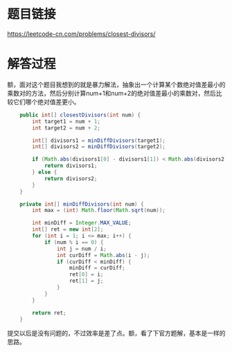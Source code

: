# 题目链接
https://leetcode-cn.com/problems/closest-divisors/

# 解答过程
额，面对这个题目我想到的就是暴力解法，抽象出一个计算某个数绝对值差最小的乘数对的方法，然后分别计算num+1和num+2的绝对值差最小的乘数对，然后比较它们哪个绝对值差更小。

```java
	public int[] closestDivisors(int num) {
		int target1 = num + 1;
		int target2 = num + 2;

		int[] divisors1 = minDiffDivisors(target1);
		int[] divisors2 = minDiffDivisors(target2);

		if (Math.abs(divisors1[0] - divisors1[1]) < Math.abs(divisors2[0] - divisors2[1])) {
			return divisors1;
		} else {
			return divisors2;
		}
	}

	private int[] minDiffDivisors(int num) {
		int max = (int) Math.floor(Math.sqrt(num));

		int minDiff = Integer.MAX_VALUE;
		int[] ret = new int[2];
		for (int i = 1; i <= max; i++) {
			if (num % i == 0) {
				int j = num / i;
				int curDiff = Math.abs(i - j);
				if (curDiff < minDiff) {
					minDiff = curDiff;
					ret[0] = i;
					ret[1] = j;
				}
			}
		}

		return ret;
	}
```

提交以后是没有问题的，不过效率是差了点。额，看了下官方题解，基本是一样的思路。
